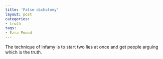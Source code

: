 ```yaml
---
title: 'False dichotomy'
layout: post
categories:
- truth
tags:
- Ezra Pound
---
```


The technique of infamy is to start two lies at once and get people arguing which is the truth.